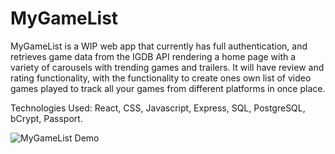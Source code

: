 # MyGameList
MyGameList is a WIP web app that currently has full authentication, and retrieves game data from the IGDB API rendering a home page with a variety of carousels with trending games and trailers. It will have review and rating functionality, with the functionality to create ones own list of video games played to track all your games from different platforms in once place.

Technologies Used: React, CSS, Javascript, Express, SQL, PostgreSQL, bCrypt, Passport.

![MyGameList Demo](lowmygamelist.gif)
